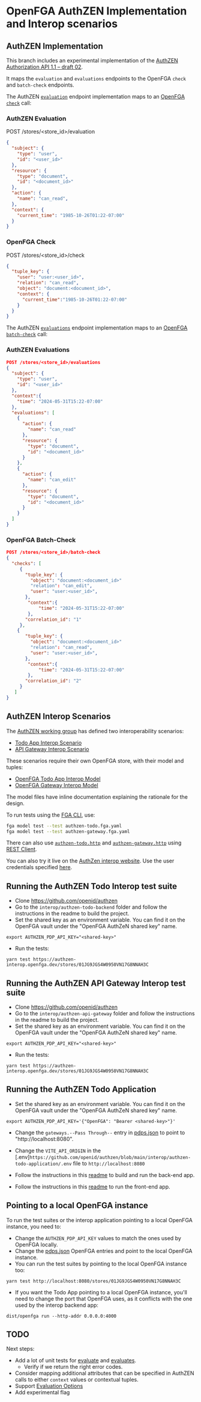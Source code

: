 # OpenFGA AuthZEN Implementation and Interop scenarios

## AuthZEN Implementation

This branch includes an experimental implementation of the [AuthZEN Authorization API 1.1 – draft 02](https://openid.net/specs/authorization-api-1_0-02.html). 

It maps the `evaluation` and `evaluations` endpoints to the OpenFGA `check` and `batch-check` endpoints.

The AuthZEN [`evaluation`](https://openid.net/specs/authorization-api-1_0-02.html#name-access-evaluation-api) endpoint implementation maps to an [OpenFGA `check`](https://openfga.dev/api/service#/Relationship%20Queries/Check) call:

### AuthZEN Evaluation

POST /stores/<store_id>/evaluation
```json
{
  "subject": {
    "type": "user",
    "id": "<user_id>"
  },
  "resource": {
    "type": "document",
    "id": "<document_id>"
  },
  "action": {
    "name": "can_read",
  },
  "context": {
    "current_time": "1985-10-26T01:22-07:00"
  }
}
```
### OpenFGA Check

POST /stores/<store_id>/check

```json
{
  "tuple_key": {
    "user": "user:<user_id>",
    "relation": "can_read",
    "object": "document:<document_id>",
    "context": {
      "current_time":"1985-10-26T01:22-07:00"
    }  
  }
}
```

The AuthZEN [`evaluations`](https://openid.net/specs/authorization-api-1_0-02.html#name-access-evaluations-api) endpoint implementation maps to an [OpenFGA `batch-check`](https://openfga.dev/api/service#/Relationship%20Queries/BatchCheck) call:

### AuthZEN Evaluations

```json
POST /stores/<store_id>/evaluations
{
  "subject": {
    "type": "user",
    "id": "<user_id>"
  },
  "context":{
    "time": "2024-05-31T15:22-07:00"
  },
  "evaluations": [
    {
      "action": {
        "name": "can_read"
      },
      "resource": {
        "type": "document",
        "id": "<document_id>"
      }
    },
    {
      "action": {
        "name": "can_edit"
      },
      "resource": {
        "type": "document",
        "id": "<document_id>"
      }
    }
  ]
}
```

### OpenFGA Batch-Check
```json
POST /stores/<store_id>/batch-check
{
  "checks": [
     {
       "tuple_key": {
         "object": "document:<document_id>"
         "relation": "can_edit",
         "user": "user:<user_id>",
       },
        "context":{
            "time": "2024-05-31T15:22-07:00"
        },
       "correlation_id": "1"
     },
    {
       "tuple_key": {
         "object": "document:<document_id>"
         "relation": "can_read",
         "user": "user:<user_id>",
       },
        "context":{
            "time": "2024-05-31T15:22-07:00"
        },
       "correlation_id": "2"
     }
   ]
}
```

## AuthZEN Interop Scenarios

The [AuthZEN working group](https://openid.net/wg/authzen/) has defined two interoperability scenarios:

- [Todo App Interop Scenario](https://authzen-interop.net/docs/scenarios/todo-1.1/)
- [API Gateway Interop Scenario](https://authzen-interop.net/docs/category/api-gateway-10-draft-02)

These scenarios require their own OpenFGA store, with their model and tuples:

- [OpenFGA Todo App Interop Model](./authzen-todo.fga.yaml)
- [OpenFGA Gateway Interop Model](./authzen-gateway.fga.yaml)

The model files have inline documentation explaining the rationale for the design.

To run tests using the [FGA CLI](https://github.com/openfga/cli), use:

```bash
fga model test --test authzen-todo.fga.yaml
fga model test --test authzen-gateway.fga.yaml
```

There can also use [`authzen-todo.http`](./authzen-todo.http) and [`authzen-gateway.http`](./authzen-gateway.http) using [REST Client](https://marketplace.visualstudio.com/items?itemName=humao.rest-client). 


You can also try it live on the [AuthZen interop website](https://todo.authzen-interop.net/). Use the user credentials specified [here](https://github.com/openid/authzen/blob/main/interop/authzen-todo-application/README.md#identities).

## Running the AuthZEN Todo Interop test suite

- Clone https://github.com/openid/authzen
- Go to the `interop/authzen-todo-backend` folder and follow the instructions in the readme to build the project.
- Set the shared key as an environment variable. You can find it on the OpenFGA vault under the "OpenFGA AuthZeN shared key" name.

```
export AUTHZEN_PDP_API_KEY="<shared-key>"
```

- Run the tests:
```
yarn test https://authzen-interop.openfga.dev/stores/01JG9JGS4W0950VN17G8NNAH3C 
```

## Running the AuthZEN API Gateway Interop test suite

- Clone https://github.com/openid/authzen
- Go to the `interop/authzen-api-gateway` folder and follow the instructions in the readme to build the project.
- Set the shared key as an environment variable. You can find it on the OpenFGA vault under the "OpenFGA AuthZeN shared key" name.

```
export AUTHZEN_PDP_API_KEY="<shared-key>"
```

- Run the tests:
```
yarn test https://authzen-interop.openfga.dev/stores/01JG9JGS4W0950VN17G8NNAH3C 
```
## Running the AuthZEN Todo Application

- Set the shared key as an environment variable. You can find it on the OpenFGA vault under the "OpenFGA AuthZeN shared key" name.

```
export AUTHZEN_PDP_API_KEY='{"OpenFGA": "Bearer <shared-key>"}'
```

- Change the `gateways.--Pass Through--` entry in [pdps.json](https://github.com/openid/authzen/blob/main/interop/authzen-todo-backend/src/pdps.json) to point to "http://localhost:8080".

- Change the `VITE_API_ORIGIN` in the [.env]`https://github.com/openid/authzen/blob/main/interop/authzen-todo-application/.env` file to `http://localhost:8080`

- Follow the instructions in this [readme](https://github.com/openid/authzen/tree/main/interop/authzen-todo-backend) to build and run the back-end app.

- Follow the instructions in this [readme](https://github.com/openid/authzen/blob/main/interop/authzen-todo-application/README.md) to run the front-end app.

## Pointing to a local OpenFGA instance

To run the test suites or the interop application pointing to a local OpenFGA instance, you need to:

- Change the `AUTHZEN_PDP_API_KEY` values to match the ones used by OpenFGA locally.
- Change the [pdps.json](https://github.com/openid/authzen/blob/main/interop/authzen-todo-backend/src/pdps.json) OpenFGA entries and point to the local OpenFGA instance.
- You can run the test suites by pointing to the local OpenFGA instance too:

```
yarn test http://localhost:8080/stores/01JG9JGS4W0950VN17G8NNAH3C 
```
- If you want the Todo App pointing to a local OpenFGA instance, you'll need to change the port that OpenFGA uses, as it conflicts with the one used by the interop backend app:

```
dist/openfga run --http-addr 0.0.0.0:4000        
```

## TODO

Next steps:

- Add a lot of unit tests for [evaluate](/pkg/server/commands/evaluate_test.go) and [evaluates](/pkg/server/commands/batch_evaluate_test.go). 
  - Verify if we return the right error codes.
- Consider mapping additional attributes that can be specified in AuthZEN calls to either `context` values or contextual tuples.
- Support [Evaluation Options](https://openid.net/specs/authorization-api-1_0-02.html#name-evaluations-options)
- Add experimental flag
